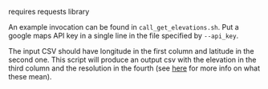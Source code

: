 requires requests library

An example invocation can be found in `call_get_elevations.sh`. Put a google
maps API key in a single line in the file specified by `--api_key`.

The input CSV should have longitude in the first column and latitude in the
second one. This script will produce an output csv with the elevation in the
third column and the resolution in the fourth (see
[here](https://developers.google.com/maps/documentation/elevation/intro#PointElevation)
for more info on what these mean).
